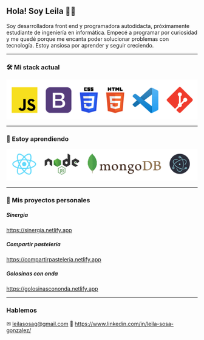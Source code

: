 ## Hola! Soy Leila 👩‍💻

Soy desarrolladora front end y programadora autodidacta, próximamente estudiante de ingeniería en informática. 
Empecé a programar por curiosidad y me quedé porque me encanta poder solucionar problemas con tecnología.
Estoy ansiosa por aprender y seguir creciendo.  

****

### 🛠 Mi stack actual
![Stack actual](https://github.com/leisosag/leisosag/blob/main/actual.png)

****

### 🌱 Estoy aprendiendo
![estoy aprendiendo](https://github.com/leisosag/leisosag/blob/main/aprendiendo.png)
****

### 🔭 Mis proyectos personales
##### Sinergia
https://sinergia.netlify.app

##### Compartir pastelería
https://compartirpasteleria.netlify.app


##### Golosinas con onda
https://golosinascononda.netlify.app

****

### Hablemos
✉ leilasosag@gmail.com
🤝 https://www.linkedin.com/in/leila-sosa-gonzalez/
